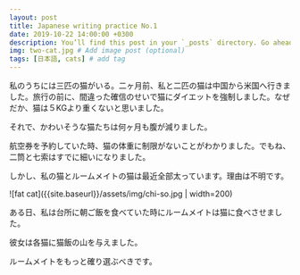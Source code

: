 ```yaml
---
layout: post
title: Japanese writing practice No.1
date: 2019-10-22 14:00:00 +0300
description: You’ll find this post in your `_posts` directory. Go ahead and edit it and re-build the site to see your changes. # Add post description (optional)
img: two-cat.jpg # Add image post (optional)
tags: [日本語, cats] # add tag
---
```


私のうちには三匹の猫がいる。二ヶ月前、私と二匹の猫は中国から米国へ行きました。旅行の前に、間違った確信のせいで猫にダイエットを強制しました。なぜだか、猫は５KGより重くないと思いました。

それで、かわいそうな猫たちは何ヶ月も腹が減りました。

航空券を予約していた時、猫の体重に制限がないことがわかりました。でもね、二筒と七索はすでに細いになりました。

しかし、私の猫とルームメイトの猫は最近全部太っています。理由は不明です。

![fat cat]({{site.baseurl}}/assets/img/chi-so.jpg | width=200)

ある日、私は台所に朝ご飯を食べていた時にルームメイトは猫に食べさせました。

彼女は各猫に猫飯の山を与えました。

ルームメイトをもっと確り選ぶべきです。
